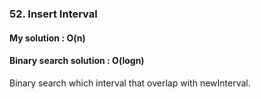 ### 52. Insert Interval
#### My solution : O(n)
#### Binary search solution : O(logn)
Binary search which interval that overlap with newInterval.
